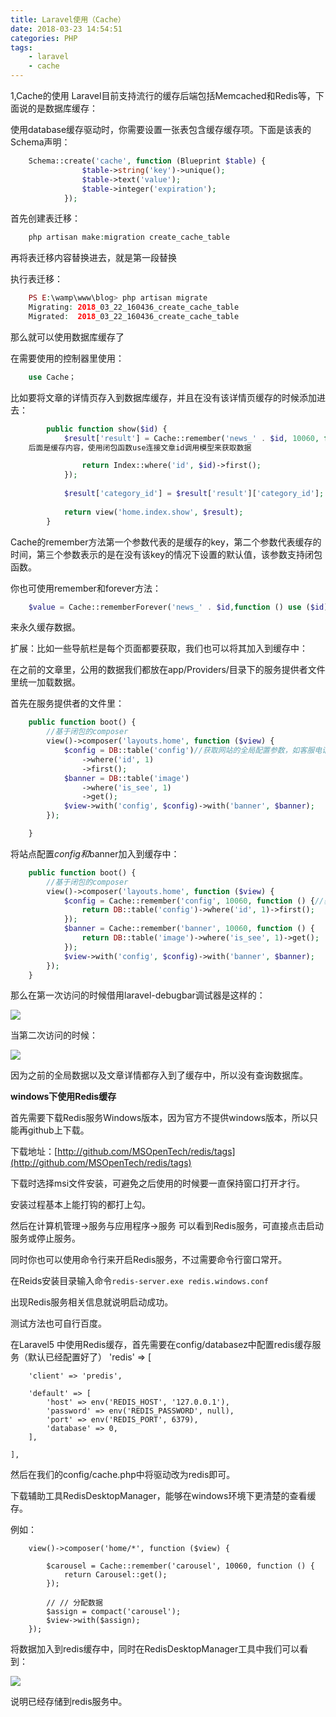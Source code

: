 ```yaml
---
title: Laravel使用（Cache）
date: 2018-03-23 14:54:51
categories: PHP
tags:
	- laravel
	- cache
---
```

1,Cache的使用
Laravel目前支持流行的缓存后端包括Memcached和Redis等，下面说的是数据库缓存：

使用database缓存驱动时，你需要设置一张表包含缓存缓存项。下面是该表的Schema声明：
```php
    Schema::create('cache', function (Blueprint $table) {
    			$table->string('key')->unique();
    			$table->text('value');
    			$table->integer('expiration');
    		});
```
首先创建表迁移：
```php
    php artisan make:migration create_cache_table
```
再将表迁移内容替换进去，就是第一段替换

执行表迁移：
```php
    PS E:\wamp\www\blog> php artisan migrate
    Migrating: 2018_03_22_160436_create_cache_table
    Migrated:  2018_03_22_160436_create_cache_table
```
那么就可以使用数据库缓存了

在需要使用的控制器里使用：
```php
    use Cache；
```
比如要将文章的详情页存入到数据库缓存，并且在没有该详情页缓存的时候添加进去：
```php
    	public function show($id) {
    		$result['result'] = Cache::remember('news_' . $id, 10060, function () use ($id) {//news_$id用于区分不同的文章详情，10060表示缓存时间，单位分，
    后面是缓存内容，使用闭包函数use连接文章id调用模型来获取数据

    			return Index::where('id', $id)->first();
    		});
    
    		$result['category_id'] = $result['result']['category_id'];
    
    		return view('home.index.show', $result);
    	}
```
Cache的remember方法第一个参数代表的是缓存的key，第二个参数代表缓存的时间，第三个参数表示的是在没有该key的情况下设置的默认值，该参数支持闭包函数。

你也可使用remember和forever方法：
```php
    $value = Cache::rememberForever('news_' . $id,function () use ($id) { return Index::where('id', $id)->first();});
```
来永久缓存数据。

扩展：比如一些导航栏是每个页面都要获取，我们也可以将其加入到缓存中：

在之前的文章里，公用的数据我们都放在app/Providers/目录下的服务提供者文件里统一加载数据。

首先在服务提供者的文件里：
```php
	public function boot() {
		//基于闭包的composer
		view()->composer('layouts.home', function ($view) {
			$config = DB::table('config')//获取网站的全局配置参数，如客服电话，公司地址等。。
				->where('id', 1)
				->first();
			$banner = DB::table('image')
				->where('is_see', 1)
				->get();
			$view->with('config', $config)->with('banner', $banner);
		});

	}
```
将站点配置$config和$banner加入到缓存中：
```php
	public function boot() {
		//基于闭包的composer
		view()->composer('layouts.home', function ($view) {
			$config = Cache::remember('config', 10060, function () {//获取key=config的数据，如果没有则使用闭包函数从数据库获取并存入缓存
				return DB::table('config')->where('id', 1)->first();
			});
			$banner = Cache::remember('banner', 10060, function () {
				return DB::table('image')->where('is_see', 1)->get();
			});
			$view->with('config', $config)->with('banner', $banner);
		});
	}
```
那么在第一次访问的时候借用laravel-debugbar调试器是这样的：

![](https://i.imgur.com/UGjLq7y.png)

当第二次访问的时候：

![](https://i.imgur.com/1nivQRB.png)

因为之前的全局数据以及文章详情都存入到了缓存中，所以没有查询数据库。

**windows下使用Redis缓存**

首先需要下载Redis服务Windows版本，因为官方不提供windows版本，所以只能再github上下载。

下载地址：[http://github.com/MSOpenTech/redis/tags](http://github.com/MSOpenTech/redis/tags)

下载时选择msi文件安装，可避免之后使用的时候要一直保持窗口打开才行。

安装过程基本上能打钩的都打上勾。

然后在计算机管理→服务与应用程序→服务  可以看到Redis服务，可直接点击启动服务或停止服务。

同时你也可以使用命令行来开启Redis服务，不过需要命令行窗口常开。

在Reids安装目录输入命令`redis-server.exe redis.windows.conf`

出现Redis服务相关信息就说明启动成功。

测试方法也可自行百度。

在Laravel5 中使用Redis缓存，首先需要在config/databasez中配置redis缓存服务（默认已经配置好了）
	'redis' => [

		'client' => 'predis',

		'default' => [
			'host' => env('REDIS_HOST', '127.0.0.1'),
			'password' => env('REDIS_PASSWORD', null),
			'port' => env('REDIS_PORT', 6379),
			'database' => 0,
		],

	],

然后在我们的config/cache.php中将驱动改为redis即可。

下载辅助工具RedisDesktopManager，能够在windows环境下更清楚的查看缓存。

例如：

		view()->composer('home/*', function ($view) {

			$carousel = Cache::remember('carousel', 10060, function () {
				return Carousel::get();
			});

			// // 分配数据
			$assign = compact('carousel');
			$view->with($assign);
		});

将数据加入到redis缓存中，同时在RedisDesktopManager工具中我们可以看到：

![](https://i.imgur.com/YsvEhKV.png)

说明已经存储到redis服务中。
